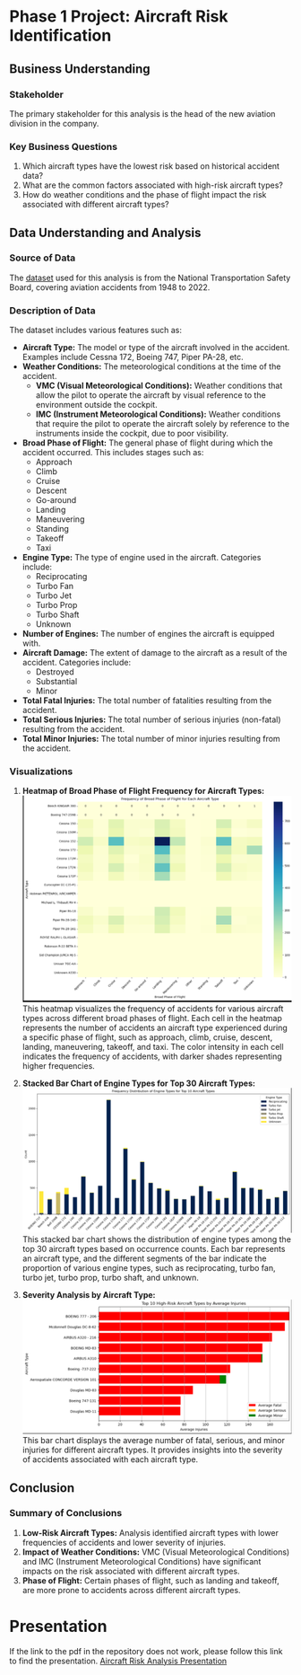 # Phase 1 Project: Aircraft Risk Identification

## Business Understanding
### Stakeholder
The primary stakeholder for this analysis is the head of the new aviation division in the company. 

### Key Business Questions
1. Which aircraft types have the lowest risk based on historical accident data?
2. What are the common factors associated with high-risk aircraft types?
3. How do weather conditions and the phase of flight impact the risk associated with different aircraft types?

## Data Understanding and Analysis
### Source of Data
The [dataset](https://www.kaggle.com/datasets/khsamaha/aviation-accident-database-synopses) used for this analysis is from the National Transportation Safety Board, covering aviation accidents from 1948 to 2022.

### Description of Data
The dataset includes various features such as:

- **Aircraft Type:** The model or type of the aircraft involved in the accident. Examples include Cessna 172, Boeing 747, Piper PA-28, etc.
- **Weather Conditions:** The meteorological conditions at the time of the accident.
  - **VMC (Visual Meteorological Conditions):** Weather conditions that allow the pilot to operate the aircraft by visual reference to the environment outside the cockpit.
  - **IMC (Instrument Meteorological Conditions):** Weather conditions that require the pilot to operate the aircraft solely by reference to the instruments inside the cockpit, due to poor visibility.
- **Broad Phase of Flight:** The general phase of flight during which the accident occurred. This includes stages such as:
  - Approach
  - Climb
  - Cruise
  - Descent
  - Go-around
  - Landing
  - Maneuvering
  - Standing
  - Takeoff
  - Taxi
- **Engine Type:** The type of engine used in the aircraft. Categories include:
  - Reciprocating
  - Turbo Fan
  - Turbo Jet
  - Turbo Prop
  - Turbo Shaft
  - Unknown
- **Number of Engines:** The number of engines the aircraft is equipped with.
- **Aircraft Damage:** The extent of damage to the aircraft as a result of the accident. Categories include:
  - Destroyed
  - Substantial
  - Minor
- **Total Fatal Injuries:** The total number of fatalities resulting from the accident.
- **Total Serious Injuries:** The total number of serious injuries (non-fatal) resulting from the accident.
- **Total Minor Injuries:** The total number of minor injuries resulting from the accident.

### Visualizations
1. **Heatmap of Broad Phase of Flight Frequency for Aircraft Types:**
![alt text](images/heatmap.png)
    This heatmap visualizes the frequency of accidents for various aircraft types across different broad phases of flight. Each cell in the heatmap represents the number of accidents an aircraft type experienced during a specific phase of flight, such as approach, climb, cruise, descent, landing, maneuvering, takeoff, and taxi. The color intensity in each cell indicates the frequency of accidents, with darker shades representing higher frequencies.

2. **Stacked Bar Chart of Engine Types for Top 30 Aircraft Types:**
![alt text](images/blue.png)
    This stacked bar chart shows the distribution of engine types among the top 30 aircraft types based on occurrence counts. Each bar represents an aircraft type, and the different segments of the bar indicate the proportion of various engine types, such as reciprocating, turbo fan, turbo jet, turbo prop, turbo shaft, and unknown.

3. **Severity Analysis by Aircraft Type:**
![alt text](images/fatal.png)
    This bar chart displays the average number of fatal, serious, and minor injuries for different aircraft types. It provides insights into the severity of accidents associated with each aircraft type.


## Conclusion
### Summary of Conclusions
1. **Low-Risk Aircraft Types:** Analysis identified aircraft types with lower frequencies of accidents and lower severity of injuries.
2. **Impact of Weather Conditions:** VMC (Visual Meteorological Conditions) and IMC (Instrument Meteorological Conditions) have significant impacts on the risk associated with different aircraft types.
3. **Phase of Flight:** Certain phases of flight, such as landing and takeoff, are more prone to accidents across different aircraft types.


# Presentation
If the link to the pdf in the repository does not work, please follow this link to find the presentation. [Aircraft Risk Analysis Presentation](https://www.canva.com/design/DAGHuvdEosY/Kyj4bokJU_MMe4Up9sgOAQ/edit?utm_content=DAGHuvdEosY&utm_campaign=designshare&utm_medium=link2&utm_source=sharebutton)
